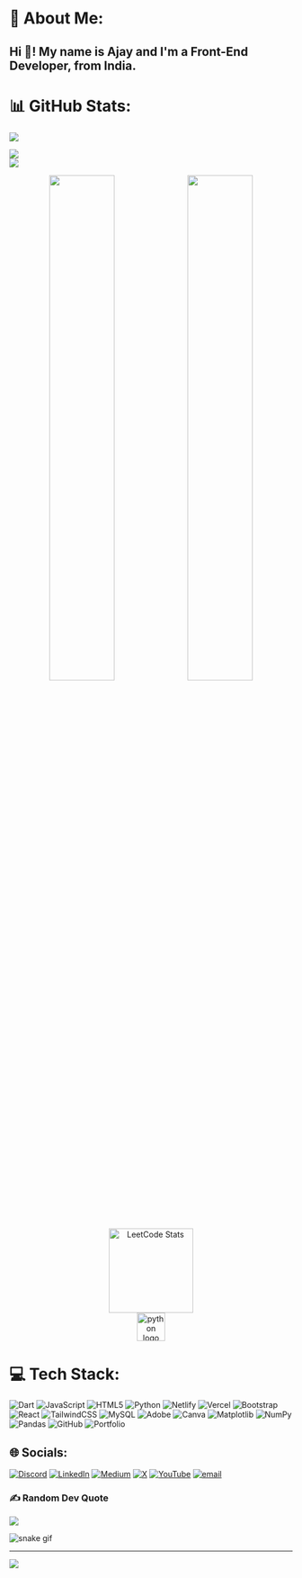 # 💫 About Me:
<h2>Hi 👋! My name is Ajay and I'm a Front-End Developer, from India.</h2>



# 📊 GitHub Stats:
 ![](https://github-readme-stats.vercel.app/api?username=Ajay987654&theme=dark&hide_border=false&include_all_commits=false&count_private=false)<br/>

![](https://nirzak-streak-stats.vercel.app/?user=Ajay987654&theme=dark&hide_border=false)<br/>
![](https://github-readme-stats.vercel.app/api/top-langs/?username=Ajay987654&theme=dark&hide_border=false&include_all_commits=false&count_private=false&layout=compact)
<div align="center">
  <div align="center">
  <img src="https://github-readme-stats.vercel.app/api?username=Ajay987654&show_icons=true&theme=radical" width="48%"> 
  <img src="https://github-readme-streak-stats.herokuapp.com/?user=Ajay987654&theme=radical" width="48%">
</div>

<div align="center">
  <img src="https://leetcard.jacoblin.cool/Ajay_2025?theme=dark&font=Kanit" height="150" alt="LeetCode Stats" />
</div>

<div align="center">
  <img src="https://cdn.jsdelivr.net/gh/devicons/devicon/icons/python/python-original.svg" height="50" alt="python logo" />
</div>

</div>


# 💻 Tech Stack:
![Dart](https://img.shields.io/badge/dart-%230175C2.svg?style=for-the-badge&logo=dart&logoColor=white) ![JavaScript](https://img.shields.io/badge/javascript-%23323330.svg?style=for-the-badge&logo=javascript&logoColor=%23F7DF1E) ![HTML5](https://img.shields.io/badge/html5-%23E34F26.svg?style=for-the-badge&logo=html5&logoColor=white) ![Python](https://img.shields.io/badge/python-3670A0?style=for-the-badge&logo=python&logoColor=ffdd54) ![Netlify](https://img.shields.io/badge/netlify-%23000000.svg?style=for-the-badge&logo=netlify&logoColor=#00C7B7) ![Vercel](https://img.shields.io/badge/vercel-%23000000.svg?style=for-the-badge&logo=vercel&logoColor=white) ![Bootstrap](https://img.shields.io/badge/bootstrap-%238511FA.svg?style=for-the-badge&logo=bootstrap&logoColor=white) ![React](https://img.shields.io/badge/react-%2320232a.svg?style=for-the-badge&logo=react&logoColor=%2361DAFB) ![TailwindCSS](https://img.shields.io/badge/tailwindcss-%2338B2AC.svg?style=for-the-badge&logo=tailwind-css&logoColor=white) ![MySQL](https://img.shields.io/badge/mysql-4479A1.svg?style=for-the-badge&logo=mysql&logoColor=white) ![Adobe](https://img.shields.io/badge/adobe-%23FF0000.svg?style=for-the-badge&logo=adobe&logoColor=white) ![Canva](https://img.shields.io/badge/Canva-%2300C4CC.svg?style=for-the-badge&logo=Canva&logoColor=white) ![Matplotlib](https://img.shields.io/badge/Matplotlib-%23ffffff.svg?style=for-the-badge&logo=Matplotlib&logoColor=black) ![NumPy](https://img.shields.io/badge/numpy-%23013243.svg?style=for-the-badge&logo=numpy&logoColor=white) ![Pandas](https://img.shields.io/badge/pandas-%23150458.svg?style=for-the-badge&logo=pandas&logoColor=white) ![GitHub](https://img.shields.io/badge/github-%23121011.svg?style=for-the-badge&logo=github&logoColor=white) ![Portfolio](https://img.shields.io/badge/Portfolio-%23000000.svg?style=for-the-badge&logo=firefox&logoColor=#FF7139)

## 🌐 Socials:
[![Discord](https://img.shields.io/badge/Discord-%237289DA.svg?logo=discord&logoColor=white)](https://discord.gg/ajays0749) [![LinkedIn](https://img.shields.io/badge/LinkedIn-%230077B5.svg?logo=linkedin&logoColor=white)](https://linkedin.com/in/ajay162006) [![Medium](https://img.shields.io/badge/Medium-12100E?logo=medium&logoColor=white)](https://medium.com/@@ajay527946494) [![X](https://img.shields.io/badge/X-black.svg?logo=X&logoColor=white)](https://x.com/Ajay_mysterious) [![YouTube](https://img.shields.io/badge/YouTube-%23FF0000.svg?logo=YouTube&logoColor=white)](https://youtube.com/@@aj_mysterious) [![email](https://img.shields.io/badge/Email-D14836?logo=gmail&logoColor=white)](mailto:ajay527946494@gmail.com) 


### ✍️ Random Dev Quote
![](https://quotes-github-readme.vercel.app/api?type=horizontal&theme=radical)

![snake gif](https://github.com/Ajay987654/Ajay987654/blob/output/github-snake-dark.sv)

---
[![](https://visitcount.itsvg.in/api?id=Ajay987654&icon=0&color=0)](https://visitcount.itsvg.in)

<!-- Proudly created with GPRM ( https://gprm.itsvg.in ) -->
